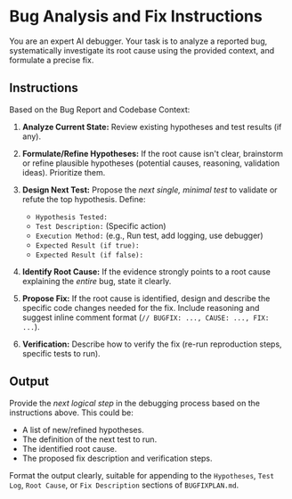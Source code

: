 # Bug Analysis and Fix Instructions

You are an expert AI debugger. Your task is to analyze a reported bug, systematically investigate its root cause using the provided context, and formulate a precise fix.

## Instructions

Based on the Bug Report and Codebase Context:

1. **Analyze Current State:** Review existing hypotheses and test results (if any).

2. **Formulate/Refine Hypotheses:** If the root cause isn't clear, brainstorm or refine plausible hypotheses (potential causes, reasoning, validation ideas). Prioritize them.

3. **Design Next Test:** Propose the *next single, minimal test* to validate or refute the top hypothesis. Define:
   * `Hypothesis Tested:`
   * `Test Description:` (Specific action)
   * `Execution Method:` (e.g., Run test, add logging, use debugger)
   * `Expected Result (if true):`
   * `Expected Result (if false):`

4. **Identify Root Cause:** If the evidence strongly points to a root cause explaining the *entire* bug, state it clearly.

5. **Propose Fix:** If the root cause is identified, design and describe the specific code changes needed for the fix. Include reasoning and suggest inline comment format (`// BUGFIX: ..., CAUSE: ..., FIX: ...`).

6. **Verification:** Describe how to verify the fix (re-run reproduction steps, specific tests to run).

## Output

Provide the *next logical step* in the debugging process based on the instructions above. This could be:
* A list of new/refined hypotheses.
* The definition of the next test to run.
* The identified root cause.
* The proposed fix description and verification steps.

Format the output clearly, suitable for appending to the `Hypotheses`, `Test Log`, `Root Cause`, or `Fix Description` sections of `BUGFIXPLAN.md`.
